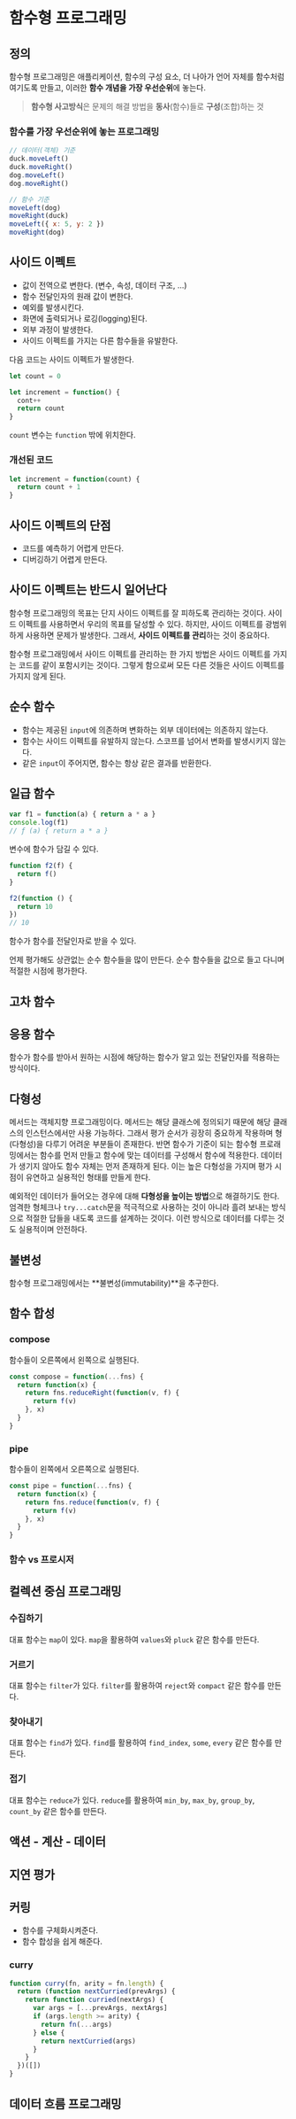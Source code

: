 # 함수형 프로그래밍

## 정의

함수형 프로그래밍은 애플리케이션, 함수의 구성 요소,
더 나아가 언어 자체를 함수처럼 여기도록 만들고,
이러한 **함수 개념을 가장 우선순위**에 놓는다.

> **함수형 사고방식**은 문제의 해결 방법을 **동사**(함수)들로 **구성**(조합)하는 것

### 함수를 가장 우선순위에 놓는 프로그래밍

```js
// 데이터(객체) 기준
duck.moveLeft()
duck.moveRight()
dog.moveLeft()
dog.moveRight()

// 함수 기준
moveLeft(dog)
moveRight(duck)
moveLeft({ x: 5, y: 2 })
moveRight(dog)
```

## 사이드 이펙트

- 값이 전역으로 변한다. (변수, 속성, 데이터 구조, ...)
- 함수 전달인자의 원래 값이 변한다.
- 예외를 발생시킨다.
- 화면에 출력되거나 로깅(logging)된다.
- 외부 과정이 발생한다.
- 사이드 이펙트를 가지는 다른 함수들을 유발한다.

다음 코드는 사이드 이펙트가 발생한다.

```js
let count = 0

let increment = function() {
  cont++
  return count
}
```

`count` 변수는 `function` 밖에 위치한다.

### 개선된 코드

```js
let increment = function(count) {
  return count + 1
}
```

## 사이드 이펙트의 단점

- 코드를 예측하기 어렵게 만든다.
- 디버깅하기 어렵게 만든다.

## 사이드 이펙트는 반드시 일어난다

함수형 프로그래밍의 목표는 단지 사이드 이펙트를 잘 피하도록 관리하는 것이다.
사이드 이펙트를 사용하면서 우리의 목표를 달성할 수 있다.
하지만, 사이드 이펙트를 광범위하게 사용하면 문제가 발생한다.
그래서, **사이드 이펙트를 관리**하는 것이 중요하다.

함수형 프로그래밍에서 사이드 이펙트를 관리하는 한 가지 방법은 사이드 이펙트를 가지는 코드를 같이 포함시키는 것이다.
그렇게 함으로써 모든 다른 것들은 사이드 이펙트를 가지지 않게 된다.

## 순수 함수

- 함수는 제공된 `input`에 의존하며 변화하는 외부 데이터에는 의존하지 않는다.
- 함수는 사이드 이펙트를 유발하지 않는다. 스코프를 넘어서 변화를 발생시키지 않는다.
- 같은 `input`이 주어지면, 함수는 항상 같은 결과를 반환한다.

## 일급 함수

```js
var f1 = function(a) { return a * a }
console.log(f1)
// ƒ (a) { return a * a }
```

변수에 함수가 담길 수 있다.

```js
function f2(f) {
  return f()
}

f2(function () {
  return 10
})
// 10
```

함수가 함수를 전달인자로 받을 수 있다.

언제 평가해도 상관없는 순수 함수들을 많이 만든다.
순수 함수들을 값으로 들고 다니며 적절한 시점에 평가한다.

## 고차 함수

## 응용 함수

함수가 함수를 받아서 원하는 시점에 해당하는 함수가 알고 있는 전달인자를 적용하는 방식이다.

## 다형성

메서드는 객체지향 프로그래밍이다.
메서드는 해당 클래스에 정의되기 때문에 해당 클래스의 인스턴스에서만 사용 가능하다.
그래서 평가 순서가 굉장히 중요하게 작용하며 형(다형성)을 다루기 어려운 부분들이 존재한다.
반면 함수가 기준이 되는 함수형 프로래밍에서는 함수를 먼저 만들고 함수에 맞는 데이터를 구성해서 함수에 적용한다.
데이터가 생기지 않아도 함수 자체는 먼저 존재하게 된다.
이는 높은 다형성을 가지며 평가 시점이 유연하고 실용적인 형태를 만들게 한다.

예외적인 데이터가 들어오는 경우에 대해 **다형성을 높이는 방법**으로 해결하기도 한다.
엄격한 형체크나 `try...catch`문을 적극적으로 사용하는 것이 아니라 흘려 보내는 방식으로 적절한 답들을 내도록 코드를 설계하는 것이다.
이런 방식으로 데이터를 다루는 것도 실용적이며 안전하다.

## 불변성

함수형 프로그래밍에서는 **불변성(immutability)**을 추구한다.

## 함수 합성

### compose

함수들이 오른쪽에서 왼쪽으로 실행된다.

```js
const compose = function(...fns) {
  return function(x) {
    return fns.reduceRight(function(v, f) {
      return f(v)
    }, x)
  }
}
```

### pipe

함수들이 왼쪽에서 오른쪽으로 실행된다.

```js
const pipe = function(...fns) {
  return function(x) {
    return fns.reduce(function(v, f) {
      return f(v)
    }, x)
  }
}
```

### 함수 vs 프로시저

## 컬렉션 중심 프로그래밍

### 수집하기

대표 함수는 `map`이 있다.
`map`을 활용하여 `values`와 `pluck` 같은 함수를 만든다.

### 거르기

대표 함수는 `filter`가 있다.
`filter`를 활용하여 `reject`와 `compact` 같은 함수를 만든다.

### 찾아내기

대표 함수는 `find`가 있다.
`find`를 활용하여 `find_index`, `some`, `every` 같은 함수를 만든다.

### 접기

대표 함수는 `reduce`가 있다.
`reduce`를 활용하여 `min_by`, `max_by`, `group_by`, `count_by` 같은 함수를 만든다.

## 액션 - 계산 - 데이터

## 지연 평가

## 커링

- 함수를 구체화시켜준다.
- 함수 합성을 쉽게 해준다.

### curry

```js
function curry(fn, arity = fn.length) {
  return (function nextCurried(prevArgs) {
    return function curried(nextArgs) {
      var args = [...prevArgs, nextArgs]
      if (args.length >= arity) {
        return fn(...args)
      } else {
        return nextCurried(args)
      }
    }
  })([])
}
```

## 데이터 흐름 프로그래밍
